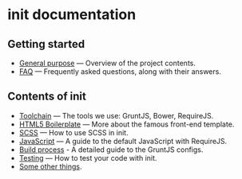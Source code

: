 # init documentation

## Getting started

* [General purpose](usage.md) — Overview of the project contents.
* [FAQ](faq.md) — Frequently asked questions, along with their answers.

## Contents of init

* [Toolchain](toolchain.md) — The tools we use: GruntJS, Bower, RequireJS.
* [HTML5 Boilerplate](html5-boilerplate.md) — More about the famous front-end template.
* [SCSS](scss.md) — How to use SCSS in init.
* [JavaScript](js.md) — A guide to the default JavaScript with RequireJS.
* [Build process](grunt.md) - A detailed guide to the GruntJS configs.
* [Testing](tests.md) — How to test your code with init.
* [Some other things](misc.md).
